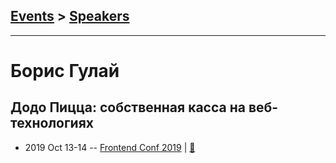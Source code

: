 ## [Events](../README.md) > [Speakers](../speakers.md)
---

# Борис Гулай

## Додо Пицца: собственная касса на веб-технологиях
- 2019 Oct 13-14 -- [Frontend Conf 2019](https://www.youtube.com/watch?v=G_3qp1HbhR4)  | [:notebook:](https://drive.google.com/file/d/1FHxGzYLq36FecveM4B_AohzRw2LMl5CX)  
